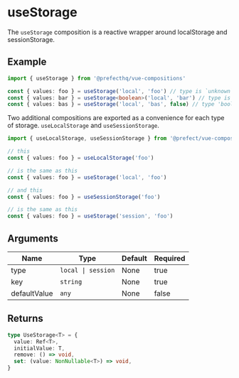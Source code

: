 # useStorage
The `useStorage` composition is a reactive wrapper around localStorage and sessionStorage. 

## Example
```typescript
import { useStorage } from '@prefecthq/vue-compositions'

const { values: foo } = useStorage('local', 'foo') // type is `unknown`
const { values: bar } = useStorage<boolean>('local', 'bar') // type is `boolean`
const { values: bas } = useStorage('local', 'bas', false) // type 'boolean'
```
Two additional compositions are exported as a convenience for each type of storage. `useLocalStorage` and `useSessionStorage`. 
```typescript
import { useLocalStorage, useSessionStorage } from '@prefect/vue-compositions'

// this
const { values: foo } = useLocalStorage('foo')

// is the same as this
const { values: foo } = useStorage('local', 'foo')

// and this
const { values: foo } = useSessionStorage('foo')

// is the same as this
const { values: foo } = useStorage('session', 'foo')

```

## Arguments
| Name         | Type               | Default | Required
|--------------|--------------------|---------|-----------|
| type         | `local \| session` | None    | true
| key          | `string`           | None    | true
| defaultValue | `any`              | None    | false

## Returns
```typescript
type UseStorage<T> = {
  value: Ref<T>,
  initialValue: T,
  remove: () => void,
  set: (value: NonNullable<T>) => void,
}
```
